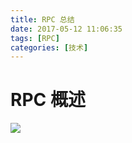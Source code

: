 ```yaml
---
title: RPC 总结
date: 2017-05-12 11:06:35
tags: [RPC]
categories: [技术]
---
```



# RPC 概述 #

![](rpc.svg)